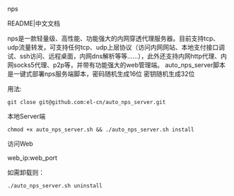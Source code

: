 nps

README|中文文档

nps是一款轻量级、高性能、功能强大的内网穿透代理服务器。目前支持tcp、udp流量转发，可支持任何tcp、udp上层协议（访问内网网站、本地支付接口调试、ssh访问、远程桌面，内网dns解析等等……），此外还支持内网http代理、内网socks5代理、p2p等，并带有功能强大的web管理端。
auto_nps_server脚本是一键式部署nps服务端脚本，密码随机生成16位 密钥随机生成32位

用法:

```
git close git@github.com:el-cn/auto_nps_server.git
```

本地Server端
```
chmod +x auto_nps_server.sh && ./auto_nps_server.sh install

```

访问Web

web_ip:web_port


如需卸载则：
```
./auto_nps_server.sh uninstall
```
